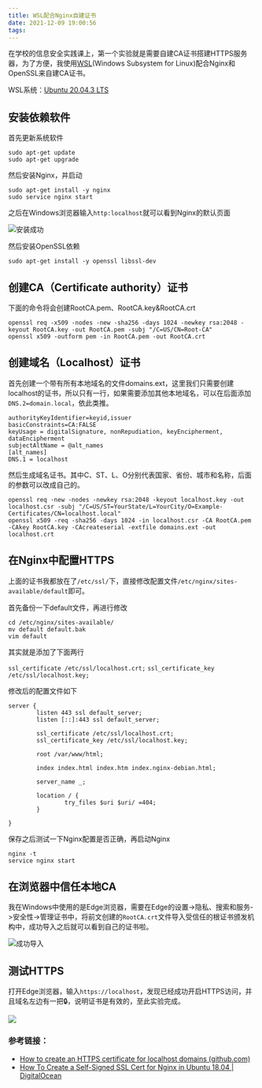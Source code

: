 ```yaml
---
title: WSL配合Nginx自建证书
date: 2021-12-09 19:00:56
tags:
---
```

在学校的信息安全实践课上，第一个实验就是需要自建CA证书搭建HTTPS服务器，为了方便，我使用[WSL](https://en.wikipedia.org/wiki/Windows_Subsystem_for_Linux)(Windows Subsystem for Linux)配合Nginx和OpenSSL来自建CA证书。
<!--more-->
WSL系统：[Ubuntu 20.04.3 LTS](https://www.microsoft.com/store/productId/9NBLGGH4MSV6)

## 安装依赖软件

首先更新系统软件

```shell
sudo apt-get update
sudo apt-get upgrade
```

然后安装Nginx，并启动

```shell
sudo apt-get install -y nginx
sudo service nginx start
```

之后在Windows浏览器输入`http:localhost`就可以看到Nginx的默认页面

![安装成功](https://cdn.jsdelivr.net/gh/Johnny-Yh/ImageHosting/img/211208-1.png)

然后安装OpenSSL依赖

```shell
sudo apt-get install -y openssl libssl-dev
```

## 创建CA（Certificate authority）证书

下面的命令将会创建RootCA.pem、RootCA.key&RootCA.crt

```shell
openssl req -x509 -nodes -new -sha256 -days 1024 -newkey rsa:2048 -keyout RootCA.key -out RootCA.pem -subj "/C=US/CN=Root-CA"
openssl x509 -outform pem -in RootCA.pem -out RootCA.crt
```

## 创建域名（Localhost）证书

首先创建一个带有所有本地域名的文件domains.ext，这里我们只需要创建localhost的证书，所以只有一行，如果需要添加其他本地域名，可以在后面添加 `DNS.2=domain.local`，依此类推。

```shell
authorityKeyIdentifier=keyid,issuer
basicConstraints=CA:FALSE
keyUsage = digitalSignature, nonRepudiation, keyEncipherment, dataEncipherment
subjectAltName = @alt_names
[alt_names]
DNS.1 = localhost
```

然后生成域名证书。其中C、ST、L、O分别代表国家、省份、城市和名称，后面的参数可以改成自己的。

```shell
openssl req -new -nodes -newkey rsa:2048 -keyout localhost.key -out localhost.csr -subj "/C=US/ST=YourState/L=YourCity/O=Example-Certificates/CN=localhost.local"
openssl x509 -req -sha256 -days 1024 -in localhost.csr -CA RootCA.pem -CAkey RootCA.key -CAcreateserial -extfile domains.ext -out localhost.crt
```

## 在Nginx中配置HTTPS

上面的证书我都放在了`/etc/ssl/`下，直接修改配置文件`/etc/nginx/sites-available/default`即可。

首先备份一下default文件，再进行修改

```shell
cd /etc/nginx/sites-available/
mv default default.bak
vim default
```

其实就是添加了下面两行

`ssl_certificate /etc/ssl/localhost.crt;`
`ssl_certificate_key /etc/ssl/localhost.key;`

修改后的配置文件如下

```nginx
server {
        listen 443 ssl default_server;
        listen [::]:443 ssl default_server;

        ssl_certificate /etc/ssl/localhost.crt;
        ssl_certificate_key /etc/ssl/localhost.key;

        root /var/www/html;

        index index.html index.htm index.nginx-debian.html;

        server_name _;

        location / {
                try_files $uri $uri/ =404;
        }

}
```

保存之后测试一下Nginx配置是否正确，再启动Nginx

```shell
nginx -t
service nginx start
```

## 在浏览器中信任本地CA

我在Windows中使用的是Edge浏览器，需要在Edge的设置->隐私、搜索和服务->安全性->管理证书中，将前文创建的`RootCA.crt`文件导入受信任的根证书颁发机构中，成功导入之后就可以看到自己的证书啦。

![成功导入](https://cdn.jsdelivr.net/gh/Johnny-Yh/ImageHosting/img/211208-2.png)

## 测试HTTPS

打开Edge浏览器，输入`https://localhost`，发现已经成功开启HTTPS访问，并且域名左边有一把🔒，说明证书是有效的，至此实验完成。

![](https://cdn.jsdelivr.net/gh/Johnny-Yh/ImageHosting/img/211208-3.png)



### 参考链接：

- [How to create an HTTPS certificate for localhost domains (github.com)](https://gist.github.com/cecilemuller/9492b848eb8fe46d462abeb26656c4f8)
- [How To Create a Self-Signed SSL Cert for Nginx in Ubuntu 18.04 | DigitalOcean](https://www.digitalocean.com/community/tutorials/how-to-create-a-self-signed-ssl-certificate-for-nginx-in-ubuntu-18-04)